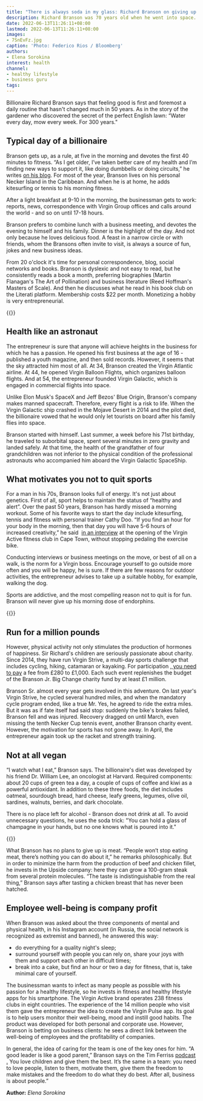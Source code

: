 ```yaml
---
title: "There is always soda in my glass: Richard Branson on giving up alcohol"
description: Richard Branson was 70 years old when he went into space. To maintain health at an elderly age, a businessman is primarily helped by sports - every morning begins with a workout. And also a special diet - he drinks 20 cups of green tea a day.
date: 2022-06-13T11:26:11+08:00
lastmod: 2022-06-13T11:26:11+08:00
images:
- 7SnEvFz.jpg
caption: 'Photo: Federico Rios / Bloomberg'
authors:
- Elena Sorokina
interest: health
channel: 
- healthy lifestyle
- business guru
tags: 
---
```


Billionaire Richard Branson says that feeling good is first and foremost a daily routine that hasn't changed much in 50 years. As in the story of the gardener who discovered the secret of the perfect English lawn: “Water every day, mow every week. For 300 years."

Typical day of a billionaire
----------------------------

Branson gets up, as a rule, at five in the morning and devotes the first 40 minutes to fitness. “As I get older, I’ve taken better care of my health and I’m finding new ways to support it, like doing dumbbells or doing circuits,” he writes [on his blog](https://www.virgin.com/branson-family/richard-branson-blog). For most of the year, Branson lives on his personal Necker Island in the Caribbean. And when he is at home, he adds kitesurfing or tennis to his morning fitness.

After a light breakfast at 9-10 in the morning, the businessman gets to work: reports, news, correspondence with Virgin Group offices and calls around the world - and so on until 17-18 hours.

Branson prefers to combine lunch with a business meeting, and devotes the evening to himself and his family. Dinner is the highlight of the day. And not only because he loves delicious food. A feast in a narrow circle or with friends, whom the Bransons often invite to visit, is always a source of fun, jokes and new business ideas.

From 20 o'clock it's time for personal correspondence, blog, social networks and books. Branson is dyslexic and not easy to read, but he consistently reads a book a month, preferring biographies (Martin Flanagan's The Art of Pollination) and business literature (Reed Hoffman's Masters of Scale). And then he discusses what he read in his book club on the Literati platform. Membership costs $22 per month. Monetizing a hobby is very entrepreneurial.

{{<ads>}}

Health like an astronaut
------------------------

The entrepreneur is sure that anyone will achieve heights in the business for which he has a passion. He opened his first business at the age of 16 - published a youth magazine, and then sold records. However, it seems that the sky attracted him most of all. At 34, Branson created the Virgin Atlantic airline. At 44, he opened Virgin Balloon Flights, which organizes balloon flights. And at 54, the entrepreneur founded Virgin Galactic, which is engaged in commercial flights into space.

Unlike Elon Musk's SpaceX and Jeff Bezos' Blue Origin, Branson's company makes manned spacecraft. Therefore, every flight is a risk to life. When the Virgin Galactic ship crashed in the Mojave Desert in 2014 and the pilot died, the billionaire vowed that he would only let tourists on board after his family flies into space.

Branson started with himself. Last summer, a week before his 71st birthday, he traveled to suborbital space, spent several minutes in zero gravity and landed safely. At that time, the health of the grandfather of four grandchildren was not inferior to the physical condition of the professional astronauts who accompanied him aboard the Virgin Galactic SpaceShip.

What motivates you not to quit sports
-------------------------------------

For a man in his 70s, Branson looks full of energy. It's not just about genetics. First of all, sport helps to maintain the status of “healthy and alert”. Over the past 50 years, Branson has hardly missed a morning workout. Some of his favorite ways to start the day include kitesurfing, tennis and fitness with personal trainer Cathy Doo. “If you find an hour for your body in the morning, then that day you will have 5-6 hours of increased creativity,” he said  [in an interview](https://www.youtube.com/watch?v=NYp_J3_xmG4) at the opening of the Virgin Active fitness club in Cape Town, without stopping pedaling the exercise bike.

Conducting interviews or business meetings on the move, or best of all on a walk, is the norm for a Virgin boss. Encourage yourself to go outside more often and you will be happy, he is sure. If there are few reasons for outdoor activities, the entrepreneur advises to take up a suitable hobby, for example, walking the dog.

Sports are addictive, and the most compelling reason not to quit is for fun. Branson will never give up his morning dose of endorphins.

{{<ads>}}

Run for a million pounds
------------------------

However, physical activity not only stimulates the production of hormones of happiness. Sir Richard's children are seriously passionate about charity. Since 2014, they have run Virgin Strive, a multi-day sports challenge that includes cycling, hiking, catamaran or kayaking. For participation [, you need to pay](https://www.big-change.org/wp-content/uploads/2021/06/STRIVE-Weekender-2021-FAQs-1.pdf) a fee from £280 to £1,000. Each such event replenishes the budget of the Branson Jr. Big Change charity fund by at least £1 million.

Branson Sr. almost every year gets involved in this adventure. On last year's Virgin Strive, he cycled several hundred miles, and when the mandatory cycle program ended, like a true Mr. Yes, he agreed to ride the extra miles. But it was as if fate itself had said stop: suddenly the bike's brakes failed, Branson fell and was injured. Recovery dragged on until March, even missing the tenth Necker Cup tennis event, another Branson charity event. However, the motivation for sports has not gone away. In April, the entrepreneur again took up the racket and strength training.

Not at all vegan
----------------

“I watch what I eat,” Branson says. The billionaire's diet was developed by his friend Dr. William Lee, an oncologist at Harvard. Required components: about 20 cups of green tea a day, a couple of cups of coffee and kiwi as a powerful antioxidant. In addition to these three foods, the diet includes oatmeal, sourdough bread, hard cheese, leafy greens, legumes, olive oil, sardines, walnuts, berries, and dark chocolate.

There is no place left for alcohol - Branson does not drink at all. To avoid unnecessary questions, he uses the soda trick: "You can hold a glass of champagne in your hands, but no one knows what is poured into it."

{{<ads>}}

What Branson has no plans to give up is meat. “People won’t stop eating meat, there’s nothing you can do about it,” he remarks philosophically. But in order to minimize the harm from the production of beef and chicken fillet, he invests in the Upside company: here they can grow a 100-gram steak from several protein molecules. “The taste is indistinguishable from the real thing,” Branson says after tasting a chicken breast that has never been hatched.

Employee well-being is company profit
-------------------------------------

When Branson was asked about the three components of mental and physical health, in his Instagram account (in Russia, the social network is recognized as extremist and banned), he answered this way:

*   do everything for a quality night's sleep;
*   surround yourself with people you can rely on, share your joys with them and support each other in difficult times;
*   break into a cake, but find an hour or two a day for fitness, that is, take minimal care of yourself.

The businessman wants to infect as many people as possible with his passion for a healthy lifestyle, so he invests in fitness and healthy lifestyle apps for his smartphone. The Virgin Active brand operates 238 fitness clubs in eight countries. The experience of the 14 million people who visit them gave the entrepreneur the idea to create the Virgin Pulse app. Its goal is to help users monitor their well-being, mood and instill good habits. The product was developed for both personal and corporate use. However, Branson is betting on business clients: he sees a direct link between the well-being of employees and the profitability of companies.

In general, the idea of ​​caring for the team is one of the key ones for him. “A good leader is like a good parent,” Branson says on the Tim Ferriss [podcast .](https://podcasts.apple.com/ru/podcast/272-sir-richard-branson-the-billionaire-maverick/id863897795?i=1000393241572) You love children and give them the best. It’s the same in a team: you need to love people, listen to them, motivate them, give them the freedom to make mistakes and the freedom to do what they do best. After all, business is about people.”

**Author:** *Elena Sorokina*